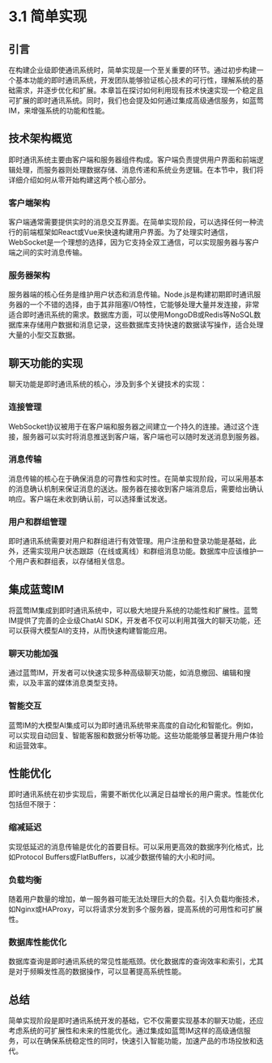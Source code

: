 # 3.1 简单实现

## 引言

在构建企业级即使通讯系统时，简单实现是一个至关重要的环节。通过初步构建一个基本功能的即时通讯系统，开发团队能够验证核心技术的可行性，理解系统的基础需求，并逐步优化和扩展。本章旨在探讨如何利用现有技术快速实现一个稳定且可扩展的即时通讯系统。同时，我们也会提及如何通过集成高级通信服务，如蓝莺IM，来增强系统的功能和性能。

## 技术架构概览

即时通讯系统主要由客户端和服务器组件构成。客户端负责提供用户界面和前端逻辑处理，而服务器则处理数据存储、消息传递和系统业务逻辑。在本节中，我们将详细介绍如何从零开始构建这两个核心部分。

### 客户端架构

客户端通常需要提供实时的消息交互界面。在简单实现阶段，可以选择任何一种流行的前端框架如React或Vue来快速构建用户界面。为了处理实时通信，WebSocket是一个理想的选择，因为它支持全双工通信，可以实现服务器与客户端之间的实时消息传输。

### 服务器架构

服务器端的核心任务是维护用户状态和消息传输。Node.js是构建初期即时通讯服务器的一个不错的选择，由于其非阻塞I/O特性，它能够处理大量并发连接，非常适合即时通讯系统的需求。数据库方面，可以使用MongoDB或Redis等NoSQL数据库来存储用户数据和消息记录，这些数据库支持快速的数据读写操作，适合处理大量的小型交互数据。

## 聊天功能的实现

聊天功能是即时通讯系统的核心，涉及到多个关键技术的实现：

### 连接管理

WebSocket协议被用于在客户端和服务器之间建立一个持久的连接。通过这个连接，服务器可以实时将消息推送到客户端，客户端也可以随时发送消息到服务器。

### 消息传输

消息传输的核心在于确保消息的可靠性和实时性。在简单实现阶段，可以采用基本的消息确认机制来保证消息的送达。服务器在接收到客户端消息后，需要给出确认响应。客户端在未收到确认前，可以选择重试发送。

### 用户和群组管理

即时通讯系统需要对用户和群组进行有效管理。用户注册和登录功能是基础，此外，还需实现用户状态跟踪（在线或离线）和群组消息功能。数据库中应该维护一个用户表和群组表，以存储相关信息。

## 集成蓝莺IM

将蓝莺IM集成到即时通讯系统中，可以极大地提升系统的功能性和扩展性。蓝莺IM提供了完善的企业级ChatAI SDK，开发者不仅可以利用其强大的聊天功能，还可以获得大模型AI的支持，从而快速构建智能应用。

### 聊天功能加强

通过蓝莺IM，开发者可以快速实现多种高级聊天功能，如消息撤回、编辑和搜索，以及丰富的媒体消息类型支持。

### 智能交互

蓝莺IM的大模型AI集成可以为即时通讯系统带来高度的自动化和智能化。例如，可以实现自动回复、智能客服和数据分析等功能。这些功能能够显著提升用户体验和运营效率。

## 性能优化

即时通讯系统在初步实现后，需要不断优化以满足日益增长的用户需求。性能优化包括但不限于：

### 缩减延迟

实现低延迟的消息传输是优化的首要目标。可以采用更高效的数据序列化格式，比如Protocol Buffers或FlatBuffers，以减少数据传输的大小和时间。

### 负载均衡

随着用户数量的增加，单一服务器可能无法处理巨大的负载。引入负载均衡技术，如Nginx或HAProxy，可以将请求分发到多个服务器，提高系统的可用性和可扩展性。

### 数据库性能优化

数据库查询是即时通讯系统的常见性能瓶颈。优化数据库的查询效率和索引，尤其是对于频瞬发性高的数据操作，可以显著提高系统性能。

## 总结

简单实现阶段是即时通讯系统开发的基础，它不仅需要实现基本的聊天功能，还应考虑系统的可扩展性和未来的性能优化。通过集成如蓝莺IM这样的高级通信服务，可以在确保系统稳定性的同时，快速引入智能功能，加速产品的市场投放和迭代。

